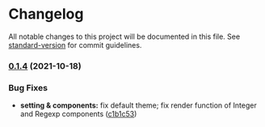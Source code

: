 # Changelog

All notable changes to this project will be documented in this file. See [standard-version](https://github.com/conventional-changelog/standard-version) for commit guidelines.

### [0.1.4](https://github.com/matpool/vue-json-view/compare/v0.1.3...v0.1.4) (2021-10-18)


### Bug Fixes

* **setting & components:** fix default theme; fix render function of Integer and Regexp components ([c1b1c53](https://github.com/matpool/vue-json-view/commit/c1b1c53b5050cf82b32697f5d6f94fbdbffe8952))
